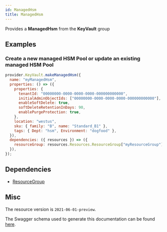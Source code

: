 ```yaml
---
id: ManagedHsm
title: ManagedHsm
---
```

Provides a **ManagedHsm** from the **KeyVault** group
## Examples
### Create a new managed HSM Pool or update an existing managed HSM Pool
```js
provider.KeyVault.makeManagedHsm({
  name: "myManagedHsm",
  properties: () => ({
    properties: {
      tenantId: "00000000-0000-0000-0000-000000000000",
      initialAdminObjectIds: ["00000000-0000-0000-0000-000000000000"],
      enableSoftDelete: true,
      softDeleteRetentionInDays: 90,
      enablePurgeProtection: true,
    },
    location: "westus",
    sku: { family: "B", name: "Standard_B1" },
    tags: { Dept: "hsm", Environment: "dogfood" },
  }),
  dependencies: ({ resources }) => ({
    resourceGroup: resources.Resources.ResourceGroup["myResourceGroup"],
  }),
});

```
## Dependencies
- [ResourceGroup](../Resources/ResourceGroup.md)
## Misc
The resource version is `2021-06-01-preview`.

The Swagger schema used to generate this documentation can be found [here](https://github.com/Azure/azure-rest-api-specs/tree/main/specification/keyvault/resource-manager/Microsoft.KeyVault/preview/2021-06-01-preview/managedHsm.json).
